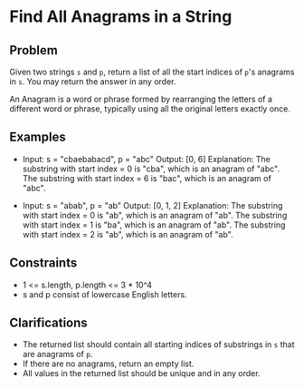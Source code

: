 # Find All Anagrams in a String

## Problem
Given two strings `s` and `p`, return a list of all the start indices of `p`'s anagrams in `s`. You may return the answer in any order.

An Anagram is a word or phrase formed by rearranging the letters of a different word or phrase, typically using all the original letters exactly once.

## Examples
- Input: s = "cbaebabacd", p = "abc"
  Output: [0, 6]
  Explanation: The substring with start index = 0 is "cba", which is an anagram of "abc". The substring with start index = 6 is "bac", which is an anagram of "abc".

- Input: s = "abab", p = "ab"
  Output: [0, 1, 2]
  Explanation: The substring with start index = 0 is "ab", which is an anagram of "ab". The substring with start index = 1 is "ba", which is an anagram of "ab". The substring with start index = 2 is "ab", which is an anagram of "ab".

## Constraints
- 1 <= s.length, p.length <= 3 * 10^4
- s and p consist of lowercase English letters.

## Clarifications
- The returned list should contain all starting indices of substrings in `s` that are anagrams of `p`.
- If there are no anagrams, return an empty list.
- All values in the returned list should be unique and in any order. 